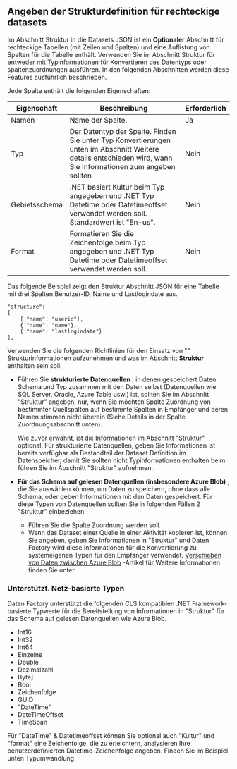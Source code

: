## <a name="specifying-structure-definition-for-rectangular-datasets"></a>Angeben der Strukturdefinition für rechteckige datasets
Im Abschnitt Struktur in die Datasets JSON ist ein **Optionaler** Abschnitt für rechteckige Tabellen (mit Zeilen und Spalten) und eine Auflistung von Spalten für die Tabelle enthält. Verwenden Sie im Abschnitt Struktur für entweder mit Typinformationen für Konvertieren des Datentyps oder spaltenzuordnungen ausführen. In den folgenden Abschnitten werden diese Features ausführlich beschrieben. 

Jede Spalte enthält die folgenden Eigenschaften:

| Eigenschaft | Beschreibung | Erforderlich |
| -------- | ----------- | -------- |
| Namen | Name der Spalte. | Ja |
| Typ | Der Datentyp der Spalte. Finden Sie unter Typ Konvertierungen unten im Abschnitt Weitere details entschieden wird, wann Sie Informationen zum angeben sollten | Nein |
| Gebietsschema | .NET basiert Kultur beim Typ angegeben und .NET Typ Datetime oder Datetimeoffset verwendet werden soll. Standardwert ist "En-us".  | Nein |
| Format | Formatieren Sie die Zeichenfolge beim Typ angegeben und .NET Typ Datetime oder Datetimeoffset verwendet werden soll. | Nein |

Das folgende Beispiel zeigt den Struktur Abschnitt JSON für eine Tabelle mit drei Spalten Benutzer-ID, Name und Lastlogindate aus.

    "structure": 
    [
        { "name": "userid"},
        { "name": "name"},
        { "name": "lastlogindate"}
    ],

Verwenden Sie die folgenden Richtlinien für den Einsatz von "" Strukturinformationen aufzunehmen und was im Abschnitt **Struktur** enthalten sein soll.

- Führen Sie **strukturierte Datenquellen** , in denen gespeichert Daten Schema und Typ zusammen mit den Daten selbst (Datenquellen wie SQL Server, Oracle, Azure Table usw.) ist, sollten Sie im Abschnitt "Struktur" angeben, nur, wenn Sie möchten Spalte Zuordnung von bestimmter Quellspalten auf bestimmte Spalten in Empfänger und deren Namen stimmen nicht überein (Siehe Details in der Spalte Zuordnungsabschnitt unten). 

    Wie zuvor erwähnt, ist die Informationen im Abschnitt "Struktur" optional. Für strukturierte Datenquellen, geben Sie Informationen ist bereits verfügbar als Bestandteil der Dataset Definition im Datenspeicher, damit Sie sollten nicht Typinformationen enthalten beim führen Sie im Abschnitt "Struktur" aufnehmen.
- **Für das Schema auf gelesen Datenquellen (insbesondere Azure Blob)** , die Sie auswählen können, um Daten zu speichern, ohne dass alle Schema, oder geben Informationen mit den Daten gespeichert. Für diese Typen von Datenquellen sollten Sie in folgenden Fällen 2 "Struktur" einbeziehen:
    - Führen Sie die Spalte Zuordnung werden soll.
    - Wenn das Dataset einer Quelle in einer Aktivität kopieren ist, können Sie angeben, geben Sie Informationen in "Struktur" und Daten Factory wird diese Informationen für die Konvertierung zu systemeigenen Typen für den Empfänger verwendet. [Verschieben von Daten zwischen Azure Blob](../articles/data-factory/data-factory-azure-blob-connector.md) -Artikel für Weitere Informationen finden Sie unter.

### <a name="supported-net-based-types"></a>Unterstützt. Netz-basierte Typen 
Daten Factory unterstützt die folgenden CLS kompatiblen .NET Framework-basierte Typwerte für die Bereitstellung von Informationen in "Struktur" für das Schema auf gelesen Datenquellen wie Azure Blob.

- Int16
- Int32 
- Int64
- Einzelne
- Double
- Dezimalzahl
- Byte]
- Bool
- Zeichenfolge 
- GUID
- "DateTime"
- DateTimeOffset
- TimeSpan 

Für "DateTime" & Datetimeoffset können Sie optional auch "Kultur" und "format" eine Zeichenfolge, die zu erleichtern, analysieren Ihre benutzerdefinierten Datetime-Zeichenfolge angeben. Finden Sie im Beispiel unten Typumwandlung.

